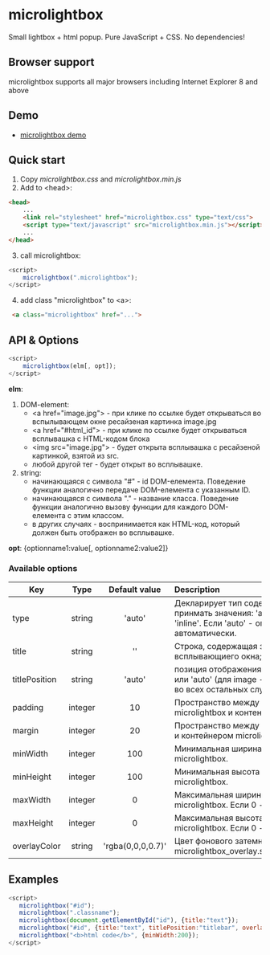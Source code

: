 # microlightbox
Small lightbox + html popup. Pure JavaScript + CSS. No dependencies!

## Browser support

microlightbox supports all major browsers including Internet Explorer 8 and above

## Demo

* [microlightbox demo](http://kyberprizrak.ru/microlightbox/test.html)

## Quick start

1) Copy *microlightbox.css* and *microlightbox.min.js*
2) Add to &lt;head&gt;:

```html
<head>
    ...
    <link rel="stylesheet" href="microlightbox.css" type="text/css">
    <script type="text/javascript" src="microlightbox.min.js"></script>
    ...
</head>
```
3) call microlightbox:
```js
<script>
    microlightbox(".microlightbox");
</script>
```
4) add class "microlightbox" to &lt;a&gt;:
```html
 <a class="microlightbox" href="...">
```

## API & Options

```js
<script>
    microlightbox(elm[, opt]);
</script>
```
**elm**:
1. DOM-element:
   * &lt;a href="image.jpg"&gt; - при клике по ссылке будет открываться во вспылывающем окне ресайзеная картинка image.jpg
   * &lt;a href="#html_id"&gt; - при клике по ссылке будет открываться всплывашка с HTML-кодом блока <div id="html_id">
   * &lt;img src="image.jpg"&gt; - будет открыта всплывашка с ресайзеной картинкой, взятой из src.
   * любой другой тег - будет открыт во всплывашке.
2. string:
   * начинающаяся с символа "#" - id DOM-елемента. Поведение функции аналогично передаче DOM-елемента с указанным ID.
   * начинающаяся с символа "." - название класса. Поведение функции аналогично вызову функции для каждого DOM-елемента с этим классом.
   * в других случаях - воспринимается как HTML-код, который должен быть отображен во всплывашке.

**opt**: {optionname1:value[, optionname2:value2]}

### Available options
| Key           |  Type   | Default value     | Description      |
| ------------- |:-------:|:-----------------:| :----------------|
| type          | string  | 'auto'            | Декларирует тип содержимого. Может принмать значения: 'auto', 'image', 'html' или 'inline'. Если 'auto' - определить автоматически. |
| title         | string  | ''                | Строка, содержащая заловок всплывающиего окна; |
| titlePosition | string  | 'auto'            | позиция отображения title: 'titlebar', 'inside' или 'auto' (для image - используется inside, во всех остальных случаях - titlebar) |
| padding       | integer | 10                | Пространство между контейнером microlightbox и контентом. |
| margin        | integer | 20                | Пространство между областью просмотра и контейнером microlightbox. |
| minWidth      | integer | 100               | Минимальная ширина контейнера microlightbox. |
| minHeight     | integer | 100               | Минимальная высота контейнера microlightbox. |
| maxWidth      | integer | 0                 | Максимальная ширина контейнера microlightbox. Если 0 - игнорировать. |
| maxHeight     | integer | 0                 | Максимальная высота контейнера microlightbox. Если 0 - игнорировать. |
| overlayColor  | string  | 'rgba(0,0,0,0.7)' | Цвет фонового затемнения (значение для microlightbox_overlay.style.backgroundColor). |

 
 ## Examples
 
 ```js
<script>
    microlightbox("#id");
    microlightbox(".classname");
    microlightbox(document.getElementById("id"), {title:"text"});
    microlightbox("#id", {title:"text", titlePosition:"titlebar", overlayColor:''});
    microlightbox("<b>html code</b>", {minWidth:200});    
</script>
```
